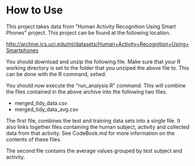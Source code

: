 How to Use
==========

This project takes data from "Human Activity Recognition Using Smart Phones" project.
This project can be found at the following location.

http://archive.ics.uci.edu/ml/datasets/Human+Activity+Recognition+Using+Smartphones 

You should download and unzip the following file.  Make sure that your R working
directory is set to the folder that you unziped the above file to.
This can be done with the R command, setwd.

You should now execute the "run_analysis.R" command.  This will combine the files
contained in the above archive into the following two files.

* merged_tidy_data.csv
* merged_tidy_data_avg.csv

The first file, combines the test and training data sets into a single file.  It also 
links together files containing the human subject, activity and collected data from
that activity.  See CodeBook.md for more information on the contents of these files.

The second file contains the average values grouped by test subject and activity.